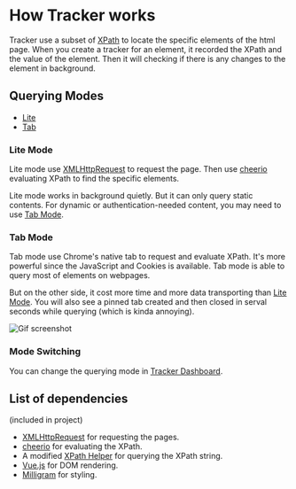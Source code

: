 # How Tracker works
Tracker use a subset of [XPath](https://www.w3.org/TR/xpath/)
to locate the specific elements of the html page.
When you create a tracker for an element, it recorded the XPath and the value of
the element. Then it will checking if there is any changes to the element in background.

## Querying Modes
- [Lite](#lite_mode)
- [Tab](#tab_mode)

### Lite Mode
Lite mode use [XMLHttpRequest](http://www.w3schools.com/xml/ajax_xmlhttprequest_create.asp)
to request the page. Then use [cheerio](https://github.com/cheeriojs/cheerio)
evaluating XPath to find the specific elements.

Lite mode works in background quietly. But it can only query static contents.
For dynamic or authentication-needed content, you may need to use [Tab Mode](#tab_mode).


### Tab Mode
Tab mode use Chrome's native tab to request and evaluate XPath.
It's more powerful since the JavaScript and Cookies is available.
Tab mode is able to query most of elements on webpages.

But on the other side, it cost more time and more data transporting
than [Lite Mode](#lite_mode). You will also see a pinned tab created and then closed in serval seconds
while querying (which is kinda annoying).

![Gif screenshot]()

### Mode Switching
You can change the querying mode in [Tracker Dashboard](chrome-extension://nijeghmbfkeegaiihloeeknoidnajnlk/pages/options.html).

## List of dependencies
(included in project)

- [XMLHttpRequest](http://www.w3schools.com/xml/ajax_xmlhttprequest_create.asp) for requesting the pages.
- [cheerio](https://github.com/cheeriojs/cheerio) for evaluating the XPath.
- A modified [XPath Helper](https://chrome.google.com/webstore/detail/xpath-helper/hgimnogjllphhhkhlmebbmlgjoejdpjl?hl=en) for querying the XPath string.
- [Vue.js](https://github.com/vuejs/vue) for DOM rendering.
- [Milligram](https://milligram.github.io/) for styling.
